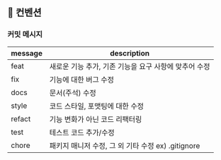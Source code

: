 ## 📌 컨벤션 


### 커밋 메시지

| message | description |
| --- | --- |
| feat | 새로운 기능 추가, 기존 기능을 요구 사항에 맞추어 수정 |
| fix | 기능에 대한 버그 수정 |
| docs | 문서(주석) 수정 |
| style | 코드 스타일, 포맷팅에 대한 수정 |
| refact | 기능 변화가 아닌 코드 리팩터링 |
| test | 테스트 코드 추가/수정 |
| chore | 패키지 매니저 수정, 그 외 기타 수정 ex) .gitignore |
